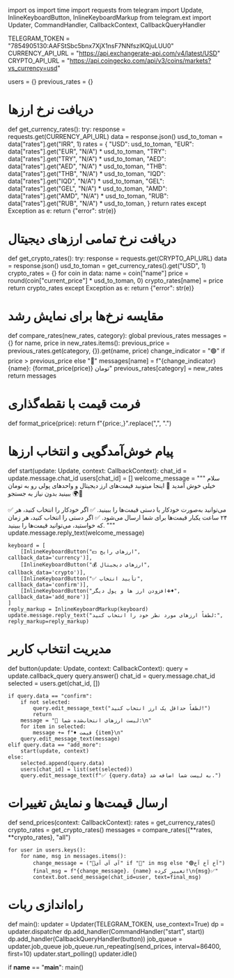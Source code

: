 import os
import time
import requests
from telegram import Update, InlineKeyboardButton, InlineKeyboardMarkup
from telegram.ext import Updater, CommandHandler, CallbackContext, CallbackQueryHandler

TELEGRAM_TOKEN = "7854905130:AAFStSbc5bnx7XjX1nsF7NNfszlKQjuLUU0"
CURRENCY_API_URL = "https://api.exchangerate-api.com/v4/latest/USD"
CRYPTO_API_URL = "https://api.coingecko.com/api/v3/coins/markets?vs_currency=usd"

users = {}
previous_rates = {}

# دریافت نرخ ارزها
def get_currency_rates():
    try:
        response = requests.get(CURRENCY_API_URL)
        data = response.json()
        usd_to_toman = data["rates"].get("IRR", 1)
        rates = {
            "USD": usd_to_toman,
            "EUR": data["rates"].get("EUR", "N/A") * usd_to_toman,
            "TRY": data["rates"].get("TRY", "N/A") * usd_to_toman,
            "AED": data["rates"].get("AED", "N/A") * usd_to_toman,
            "THB": data["rates"].get("THB", "N/A") * usd_to_toman,
            "IQD": data["rates"].get("IQD", "N/A") * usd_to_toman,
            "GEL": data["rates"].get("GEL", "N/A") * usd_to_toman,
            "AMD": data["rates"].get("AMD", "N/A") * usd_to_toman,
            "RUB": data["rates"].get("RUB", "N/A") * usd_to_toman,
        }
        return rates
    except Exception as e:
        return {"error": str(e)}

# دریافت نرخ تمامی ارزهای دیجیتال
def get_crypto_rates():
    try:
        response = requests.get(CRYPTO_API_URL)
        data = response.json()
        usd_to_toman = get_currency_rates().get("USD", 1)
        crypto_rates = {}
        for coin in data:
            name = coin["name"]
            price = round(coin["current_price"] * usd_to_toman, 0)
            crypto_rates[name] = price
        return crypto_rates
    except Exception as e:
        return {"error": str(e)}

# مقایسه نرخ‌ها برای نمایش رشد
def compare_rates(new_rates, category):
    global previous_rates
    messages = {}
    for name, price in new_rates.items():
        previous_price = previous_rates.get(category, {}).get(name, price)
        change_indicator = "🟢" if price > previous_price else "🔴"
        messages[name] = f"{change_indicator} {name}: {format_price(price)} تومان"
        previous_rates[category] = new_rates
    return messages

# فرمت قیمت با نقطه‌گذاری
def format_price(price):
    return f"{price:,}".replace(",", ".")

# پیام خوش‌آمدگویی و انتخاب ارزها
def start(update: Update, context: CallbackContext):
    chat_id = update.message.chat_id
    users[chat_id] = []
    welcome_message = """
سلام خیلی خوش آمدید 💁
اینجا میتونید قیمت‌های ارز دیجیتال و واحدهای پولی رو به تومان ببینید بدون نیاز به جستجو 🌍💫

✅ می‌توانید به‌صورت خودکار یا دستی قیمت‌ها را ببینید.
✅ اگر خودکار را انتخاب کنید، هر ۲۴ ساعت یکبار قیمت‌ها برای شما ارسال می‌شود.
✅ اگر دستی را انتخاب کنید، هر زمان که خواستید، می‌توانید قیمت‌ها را ببینید.
    """
    update.message.reply_text(welcome_message)

    keyboard = [
        [InlineKeyboardButton("💵 ارزهای رایج", callback_data='currency')],
        [InlineKeyboardButton("💰 ارزهای دیجیتال", callback_data='crypto')],
        [InlineKeyboardButton("✅ تأیید انتخاب", callback_data='confirm')],
        [InlineKeyboardButton("افزودن ارز ها و پول دیگر➕♦️", callback_data='add_more')]
    ]
    reply_markup = InlineKeyboardMarkup(keyboard)
    update.message.reply_text("لطفاً ارزهای مورد نظر خود را انتخاب کنید:", reply_markup=reply_markup)

# مدیریت انتخاب کاربر
def button(update: Update, context: CallbackContext):
    query = update.callback_query
    query.answer()
    chat_id = query.message.chat_id
    selected = users.get(chat_id, [])
    
    if query.data == "confirm":
        if not selected:
            query.edit_message_text("لطفاً حداقل یک ارز انتخاب کنید!")
            return
        message = "📝 لیست ارزهای انتخاب‌شده شما:\n"
        for item in selected:
            message += f"♦️ قیمت {item}\n"
        query.edit_message_text(message)
    elif query.data == "add_more":
        start(update, context)
    else:
        selected.append(query.data)
        users[chat_id] = list(set(selected))
        query.edit_message_text(f"✅ {query.data} به لیست شما اضافه شد.")

# ارسال قیمت‌ها و نمایش تغییرات
def send_prices(context: CallbackContext):
    rates = get_currency_rates()
    crypto_rates = get_crypto_rates()
    messages = compare_rates({**rates, **crypto_rates}, "all")
    
    for user in users.keys():
        for name, msg in messages.items():
            change_message = ("🔴آی آی آی" if "🔴" in msg else "🟢آخ آخ آخ")
            final_msg = f"{change_message}، {name} تغییر کرده!\n{msg}✅"
            context.bot.send_message(chat_id=user, text=final_msg)

# راه‌اندازی ربات
def main():
    updater = Updater(TELEGRAM_TOKEN, use_context=True)
    dp = updater.dispatcher
    dp.add_handler(CommandHandler("start", start))
    dp.add_handler(CallbackQueryHandler(button))
    job_queue = updater.job_queue
    job_queue.run_repeating(send_prices, interval=86400, first=10)
    updater.start_polling()
    updater.idle()

if __name__ == "__main__":
    main()
